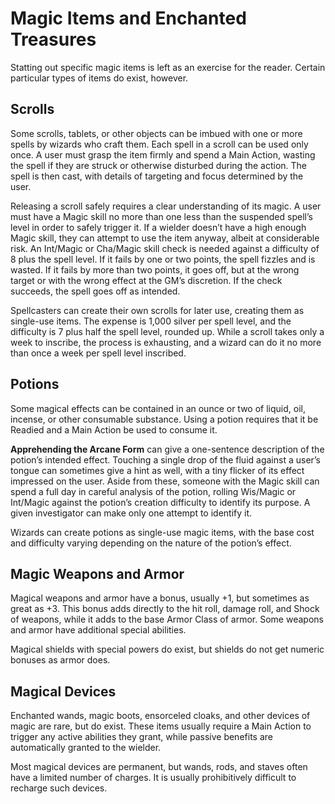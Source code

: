 # Magic Items and Enchanted Treasures

Statting out specific magic items is left as an exercise for the reader.
Certain particular types of items do exist, however.

## Scrolls

Some scrolls, tablets, or other objects can be imbued with one or
more spells by wizards who craft them. Each spell in a scroll can be
used only once. A user must grasp the item firmly and spend a Main
Action, wasting the spell if they are struck or otherwise disturbed
during the action. The spell is then cast, with details of targeting and
focus determined by the user.

Releasing a scroll safely requires a clear understanding of its magic. A user must have a Magic skill no more than one less than the
suspended spell’s level in order to safely trigger it. If a wielder doesn’t
have a high enough Magic skill, they can attempt to use the item
anyway, albeit at considerable risk. An Int/Magic or Cha/Magic
skill check is needed against a difficulty of 8 plus the spell level. If it
fails by one or two points, the spell fizzles and is wasted. If it fails by
more than two points, it goes off, but at the wrong target or with the
wrong effect at the GM’s discretion. If the check succeeds, the spell
goes off as intended.

Spellcasters can create their own scrolls for later use, creating
them as single-use items. The expense is 1,000 silver per spell level,
and the difficulty is 7 plus half the spell level, rounded up. While a
scroll takes only a week to inscribe, the process is exhausting, and a
wizard can do it no more than once a week per spell level inscribed.

## Potions

Some magical effects can be contained in an ounce or two of liquid,
oil, incense, or other consumable substance. Using a potion requires
that it be Readied and a Main Action be used to consume it.

**Apprehending the Arcane Form** can give a one-sentence description of the potion’s intended effect. Touching a single drop of
the fluid against a user’s tongue can sometimes give a hint as well,
with a tiny flicker of its effect impressed on the user. Aside from these,
someone with the Magic skill can spend a full day in careful analysis
of the potion, rolling Wis/Magic or Int/Magic against the potion’s
creation difficulty to identify its purpose. A given investigator can
make only one attempt to identify it.

Wizards can create potions as single-use magic items, with the
base cost and difficulty varying depending on the nature of the potion’s effect.

## Magic Weapons and Armor

Magical weapons and armor have a bonus, usually +1, but sometimes as great as +3. This bonus adds directly to the hit roll, damage
roll, and Shock of weapons, while it adds to the base Armor Class of
armor. Some weapons and armor have additional special abilities.

Magical shields with special powers do exist, but shields do not
get numeric bonuses as armor does.

## Magical Devices

Enchanted wands, magic boots, ensorceled cloaks, and other devices
of magic are rare, but do exist. These items usually require a Main
Action to trigger any active abilities they grant, while passive benefits
are automatically granted to the wielder.

Most magical devices are permanent, but wands, rods, and staves
often have a limited number of charges. It is usually prohibitively
difficult to recharge such devices.
